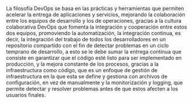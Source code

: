 La filosofía DevOps se basa en las prácticas y herramientas que permiten acelerar la entrega de aplicaciones y servicios, mejorando la colaboración entre los equipos de desarrollo y los de operaciones, gracias a la cultura colaborativa DevOps que fomenta la integración y cooperación entre estos dos equipos, promoviendo la automatización, la integración continua, es decir, la integración del trabajo de todos los desarrolladores en un repositorio compartido con el fin de detectar problemas en un ciclo temprano de desarrollo, a esto se le debe sumar la entrega continua que consiste en garantizar que el código esté listo para ser implementado en producción,  y la mejora constante de los procesos, gracias a la infraestructura como código, que es un enfoque de gestión de infraestructura en la que esta se define y gestiona con archivos de configuración, en vez de manualmente y la monitorización y logging, que permite detectar y resolver problemas antes de que estos afecten a los usuarios finales.
